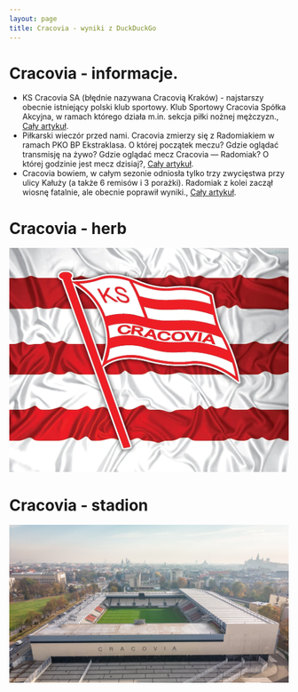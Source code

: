 ```yaml
---
layout: page
title: Cracovia - wyniki z DuckDuckGo
---
```

# Cracovia - informacje.
  * KS Cracovia SA (błędnie nazywana Cracovią Kraków) - najstarszy obecnie istniejący polski klub sportowy. Klub Sportowy Cracovia Spółka Akcyjna, w ramach którego działa m.in. sekcja piłki nożnej mężczyzn., [Cały artykuł](https://pl.wikipedia.org/wiki/Cracovia_(piłka_nożna)).
  * Piłkarski wieczór przed nami. Cracovia zmierzy się z Radomiakiem w ramach PKO BP Ekstraklasa. O której początek meczu? Gdzie oglądać transmisję na żywo? Gdzie oglądać mecz Cracovia — Radomiak? O której godzinie jest mecz dzisiaj?, [Cały artykuł](https://przegladsportowy.onet.pl/pilka-nozna/ekstraklasa/gdzie-obejrzec-cracovia-radomiak-o-ktorej-dzisiaj-mecz-transmisja-na-zywo/13931lm).
  * Cracovia bowiem, w całym sezonie odniosła tylko trzy zwycięstwa przy ulicy Kałuży (a także 6 remisów i 3 porażki). Radomiak z kolei zaczął wiosnę fatalnie, ale obecnie poprawił wyniki., [Cały artykuł](https://gol24.pl/mecz-cracovia-radomiak-radom-online-gdzie-ogladac-w-telewizji-transmisja-i-stream/rs/c2-6154391359).


# Cracovia - herb
  ![herb](cracovia_herb.jpg)

# Cracovia - stadion
  ![stadion](cracovia_stadion.jpg)